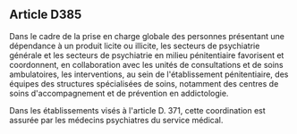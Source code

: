 Article D385
----
Dans le cadre de la prise en charge globale des personnes présentant une
dépendance à un produit licite ou illicite, les secteurs de psychiatrie générale
et les secteurs de psychiatrie en milieu pénitentiaire favorisent et
coordonnent, en collaboration avec les unités de consultations et de soins
ambulatoires, les interventions, au sein de l'établissement pénitentiaire, des
équipes des structures spécialisées de soins, notamment des centres de soins
d'accompagnement et de prévention en addictologie.

Dans les établissements visés à l'article D. 371, cette coordination est assurée
par les médecins psychiatres du service médical.
